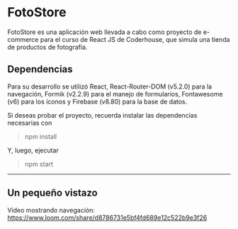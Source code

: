 # FotoStore

FotoStore es una aplicación web llevada a cabo como proyecto de e-commerce para el curso de React JS de Coderhouse, que simula una tienda de productos de fotografía.


## Dependencias
Para su desarrollo se utilizó React, React-Router-DOM (v5.2.0) para la navegación, Formik (v2.2.9) para el manejo de formularios, Fontawesome (v6) para los íconos y Firebase (v8.80) para la base de datos.

Si deseas probar el proyecto, recuerda instalar las dependencias necesarias con
>npm install

Y, luego, ejecutar
>npm start
---

## Un pequeño vistazo

Video mostrando navegación: https://www.loom.com/share/d8786731e5bf4fd689e12c522b9e3f26